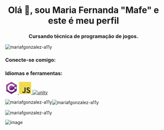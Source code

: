 <h1 align="center">Olá 👋, sou Maria Fernanda "Mafe" e este é meu perfil</h1>
<h3 align="center">Cursando técnica de programação de jogos.</h3>

<p align="left"> <img src="https://komarev.com/ghpvc/?username=mariafgonzalez-a11y&label=Profile%20views&color=0e75b6&style=flat" alt="mariafgonzalez-a11y" /> </p>

<h3 align="left">Conecte-se comigo:</h3>
<p align="left">
</p>

<h3 align="left">Idiomas e ferramentas:</h3>
<p align="left"> <a href="https://www.w3schools.com/cs/" target="_blank" rel="noreferrer"> <img src="https://raw.githubusercontent.com/devicons/devicon/master/icons/csharp/csharp-original.svg" alt="csharp" width="40" height="40"/> </a> <a href="https://developer.mozilla.org/en-US/docs/Web/JavaScript" target="_blank" rel="noreferrer"> <img src="https://raw.githubusercontent.com/devicons/devicon/master/icons/javascript/javascript-original.svg" alt="javascript" width="40" height="40"/> </a> <a href="https://unity.com/" target="_blank" rel="noreferrer"> <img src="https://www.vectorlogo.zone/logos/unity3d/unity3d-icon.svg" alt="unity" width="40" height="40"/> </a> </p>

<p><img align="left" src="https://github-readme-stats.vercel.app/api/top-langs?username=mariafgonzalez-a11y&show_icons=true&locale=en&layout=compact" alt="mariafgonzalez-a11y" /></p>

<p> <img align="center" src="https://github-readme-stats.vercel.app/api?username=mariafgonzalez-a11y&show_icons=true&locale=en" alt="mariafgonzalez-a11y" /></p>

<p><img align="center" src="https://github-readme-streak-stats.herokuapp.com/?user=mariafgonzalez-a11y&" alt="mariafgonzalez-a11y" /></p>

<img width="480" height="260" alt="image" src="https://github.com/user-attachments/assets/281aecb0-85ce-4815-8f9e-c26778a45c60" />
